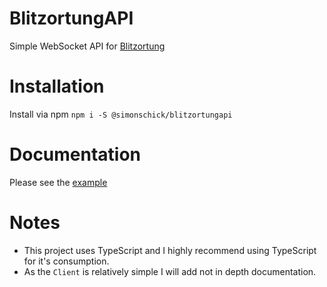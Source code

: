 # BlitzortungAPI

Simple WebSocket API for [Blitzortung](https://Blitzortung.org)

# Installation

Install via npm `npm i -S @simonschick/blitzortungapi`

# Documentation

Please see the [example](example.ts)

# Notes

 - This project uses TypeScript and I highly recommend using TypeScript for it's consumption.
 - As the `Client` is relatively simple I will add not in depth documentation.
